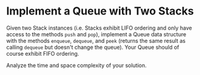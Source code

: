 # Implement a Queue with Two Stacks

Given two Stack instances (i.e. Stacks exhibit LIFO ordering and only have access to the methods `push` and `pop`), implement a Queue data structure with the methods `enqueue`, `dequeue`, and `peek` (returns the same result as calling `dequeue` but doesn't change the queue). Your Queue should of course exhibit FIFO ordering.

Analyze the time and space complexity of your solution.
